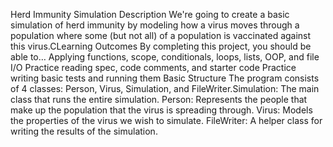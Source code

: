 Herd Immunity Simulation Description We're going to create a basic simulation of herd immunity 
by modeling how a virus moves through a population where some (but not all) of a population is 
vaccinated against this virus.CLearning Outcomes By completing this project, you should be able to…
Applying functions, scope, conditionals, loops, lists, OOP, and file I/O Practice reading spec, code 
comments, and starter code Practice writing basic tests and running them Basic Structure The program 
consists of 4 classes: Person, Virus, Simulation, and FileWriter.Simulation: The main class that runs 
the entire simulation. Person: Represents the people that make up the population that the virus is 
spreading through. Virus: Models the properties of the virus we wish to simulate. FileWriter: A helper 
class for writing the results of the simulation.